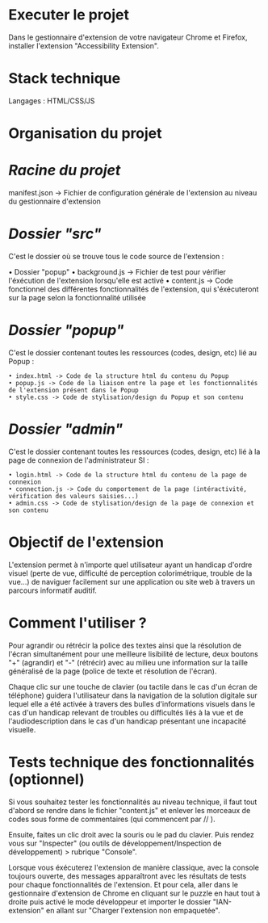 # Executer le projet

Dans le gestionnaire d'extension de votre navigateur Chrome et Firefox, installer l'extension "Accessibility Extension".

# Stack technique

Langages : HTML/CSS/JS

# Organisation du projet

# _Racine du projet_

manifest.json -> Fichier de configuration générale de l'extension au niveau du gestionnaire d'extension

# _Dossier "src"_

C'est le dossier où se trouve tous le code source de l'extension :

• Dossier "popup"
• background.js -> Fichier de test pour vérifier l'éxécution de l'extension lorsqu'elle est activé
• content.js -> Code fonctionnel des différentes fonctionnalités de l'extension, qui s'éxécuteront sur la page selon la fonctionnalité utilisée

# _Dossier "popup"_

C'est le dossier contenant toutes les ressources (codes, design, etc) lié au Popup :

    • index.html -> Code de la structure html du contenu du Popup
    • popup.js -> Code de la liaison entre la page et les fonctionnalités de l'extension présent dans le Popup
    • style.css -> Code de stylisation/design du Popup et son contenu

# _Dossier "admin"_

C'est le dossier contenant toutes les ressources (codes, design, etc) lié à la page de connexion de l'administrateur SI :

    • login.html -> Code de la structure html du contenu de la page de connexion
    • connection.js -> Code du comportement de la page (intéractivité, vérification des valeurs saisies...)
    • admin.css -> Code de stylisation/design de la page de connexion et son contenu
    
# Objectif de l'extension

L'extension permet à n'importe quel utilisateur ayant un handicap d'ordre visuel (perte de vue, difficulté de perception colorimétrique, trouble de la vue...) de naviguer facilement sur une application ou site web à travers un parcours informatif auditif.

# Comment l'utiliser ?

Pour agrandir ou rétrécir la police des textes ainsi que la résolution de l'écran simultanément pour une meilleure lisibilité de lecture, deux boutons "+" (agrandir) et "-" (rétrécir) avec au milieu une information sur la taille généralisé de la page (police de texte et résolution de l'écran).

Chaque clic sur une touche de clavier (ou tactile dans le cas d'un écran de téléphone) guidera l'utilisateur dans la navigation de la solution digitale sur lequel elle a été activée à travers des bulles d'informations visuels dans le cas d'un handicap relevant de troubles ou difficultés liés à la vue et de l'audiodescription dans le cas d'un handicap présentant une incapacité visuelle.

# Tests technique des fonctionnalités (optionnel)

Si vous souhaitez tester les fonctionnalités au niveau technique, il faut tout d'abord se rendre dans le fichier "content.js" et enlever les morceaux de codes sous forme de commentaires (qui commencent par // ).

Ensuite, faites un clic droit avec la souris ou le pad du clavier. Puis rendez vous sur "Inspecter" (ou outils de développement/Inspection de développement) > rubrique "Console".

Lorsque vous éxécuterez l'extension de manière classique, avec la console toujours ouverte, des messages apparaîtront avec les résultats de tests pour chaque fonctionnalités de l'extension. Et pour cela, aller dans le gestionnaire d'extension de Chrome en cliquant sur le puzzle en haut tout à droite puis activé le mode développeur et importer le dossier "IAN-extension" en allant sur "Charger l'extension non empaquetée".